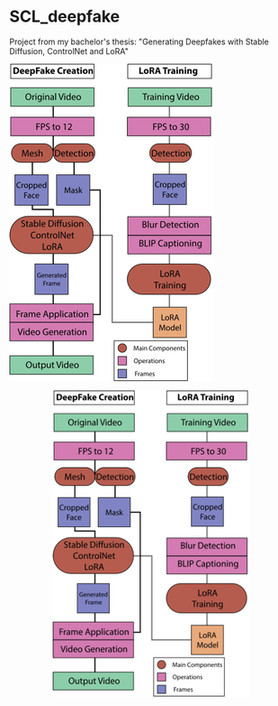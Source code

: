 # SCL_deepfake
Project from my bachelor's thesis: "Generating Deepfakes with Stable Diffusion, ControlNet and LoRA"


![The entire pipeline.](https://github.com/edoardotavassi/SCL_deepfake/blob/main/readme_elements/Info.png "The pipeline.")

<p align="center">
  <img src="https://github.com/edoardotavassi/SCL_deepfake/blob/main/readme_elements/Info.png" width="350" title="Pipeline.">
</p>